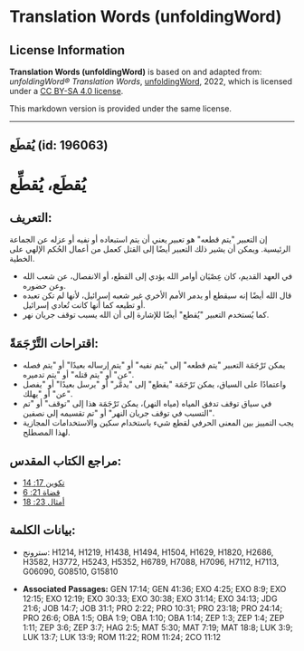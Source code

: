 # Translation Words (unfoldingWord)

## License Information

**Translation Words (unfoldingWord)** is based on and adapted from: _unfoldingWord® Translation Words_, [unfoldingWord](https://unfoldingword.org/utw), 2022, which is licensed under a [CC BY-SA 4.0 license](https://creativecommons.org/licenses/by-sa/4.0/legalcode.en).

This markdown version is provided under the same license.



--------------------------------

## يُقطَع (id: 196063)

يُقطَع، يُقطِّع
===============

التعريف:
--------

إن التعبير "يتم قطعه" هو تعبير يعني أن يتم استبعاده أو نفيه أو عزله عن الجماعة الرئيسية. ويمكن أن يشير ذلك التعبير أيضًا إلى القتل كعمل من أعمال الحُكم الإلهي على الخطية.

* في العهد القديم، كان عِصْيَان أوامر الله يؤدي إلى القطع، أو الانفصال، عن شعب الله وعن حضوره.
* قال الله أيضًا إنه سيقطع أو يدمر الأمم الأخري غير شعبه إسرائيل، لأنها لم تكن تعبده أو تطيعه كما أنها كانت تُعادي إسرائيل.
* كما يُستخدم التعبير "يُقطع" أيضًا للإشارة إلى أن الله يسبب توقف جريان نهر.

اقتراحات التَّرْجَمَةً:
-----------------------

* يمكن تَرْجَمَة التعبير "يتم قطعه" إلى "يتم نفيه" أو "يتم إرساله بعيدًا" أو "يتم فصله عن" أو "يتم قتله" أو "يتم تدميره".
* واعتمادًا على السياق، يمكن تَرْجَمَة "يقطع" إلى "يدمَّر" أو "يرسل بعيدًا" أو "يفصل عن" أو "يهلك".
* في سياق توقف تدفق المياه (مياه النهر)، يمكن تَرْجَمَة هذا إلى "توقف" أو "تم التسبب في توقف جريان النهر" أو "تم تقسيمه إلي نصفين".
* يجب التمييز بين المعنى الحرفي لقطع شيء باستخدام سكين والاستخدامات المجازية لهذا المصطلح.

مراجع الكتاب المقدس:
--------------------

* [تكوين 17: 14](https://ref.ly/Gen17:14)
* [قضاة 21: 6](https://ref.ly/Judg21:6)
* [أمثال 23: 18](https://ref.ly/Prov23:18)

بيانات الكلمة:
--------------

* سترونج: H1214, H1219, H1438, H1494, H1504, H1629, H1820, H2686, H3582, H3772, H5243, H5352, H6789, H7088, H7096, H7112, H7113, G06090, G08510, G15810

* **Associated Passages:** GEN 17:14; GEN 41:36; EXO 4:25; EXO 8:9; EXO 12:15; EXO 12:19; EXO 30:33; EXO 30:38; EXO 31:14; EXO 34:13; JDG 21:6; JOB 14:7; JOB 31:1; PRO 2:22; PRO 10:31; PRO 23:18; PRO 24:14; PRO 26:6; OBA 1:5; OBA 1:9; OBA 1:10; OBA 1:14; ZEP 1:3; ZEP 1:4; ZEP 1:11; ZEP 3:6; ZEP 3:7; HAG 2:5; MAT 5:30; MAT 7:19; MAT 18:8; LUK 3:9; LUK 13:7; LUK 13:9; ROM 11:22; ROM 11:24; 2CO 11:12

